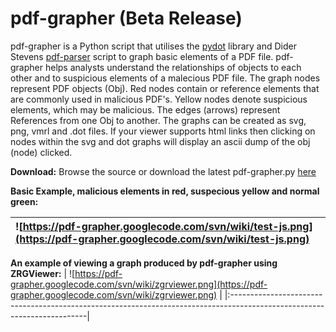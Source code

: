 # pdf-grapher (Beta Release) #

pdf-grapher is a Python script that utilises the [pydot](https://code.google.com/p/pydot/) library and Dider Stevens [pdf-parser](http://blog.didierstevens.com/programs/pdf-tools/) script to graph basic elements of a PDF file. pdf-grapher helps analysts understand the relationships of objects to each other and to suspicious elements of a malecious PDF file. The graph nodes represent PDF objects (Obj). Red nodes contain or reference elements that are commonly used in malicious PDF's. Yellow nodes denote suspicious elements, which may be malicious.  The edges (arrows) represent References from one Obj to another.  The graphs can be created as svg, png, vmrl and .dot files. If your viewer supports html links then clicking on nodes within the svg and dot graphs will display an ascii dump of the obj (node) clicked.

**Download:**
Browse the source or download the latest pdf-grapher.py [here](https://code.google.com/p/pdf-grapher/source/browse/pdf-grapher.py)

**Basic Example, malicious elements in red, suspecious yellow and normal green:**

| ![https://pdf-grapher.googlecode.com/svn/wiki/test-js.png](https://pdf-grapher.googlecode.com/svn/wiki/test-js.png) |
|:--------------------------------------------------------------------------------------------------------------------|


**An example of viewing a graph produced by pdf-grapher using ZRGViewer:**
| ![https://pdf-grapher.googlecode.com/svn/wiki/zgrviewer.png](https://pdf-grapher.googlecode.com/svn/wiki/zgrviewer.png) |
|:------------------------------------------------------------------------------------------------------------------------|